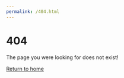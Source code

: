```yaml
---
permalink: /404.html
---
```


# 404
The page you were looking for does not exist!

[Return to home](https://aplqac.github.io/girlpower/)
